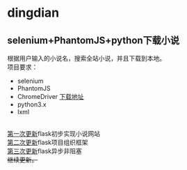 # dingdian
selenium+PhantomJS+python下载小说
----
根据用户输入的小说名，搜索全站小说，并且下载到本地。<br>
项目要求：<br>
	<ul>
		<li>selenium</li>
		<li>PhantomJS</li>
		<li>ChromeDriver
			<a href="https://sites.google.com/a/chromium.org/chromedriver/downloads">下载地址</a>
		</li>
		<li>python3.x</li>
		<li>lxml</li>
	</ul>
<br>
<a href="https://github.com/Blackyukun/dingdian/tree/second">第一次更新</a>flask初步实现小说网站<br>
<a href="https://github.com/Blackyukun/dingdian/tree/third">第二次更新</a>flask项目组织框架<br>
<a href="https://github.com/Blackyukun/dingdian/tree/last">第三次更新</a>flask异步非阻塞
<br>
~~继续更新。~~
